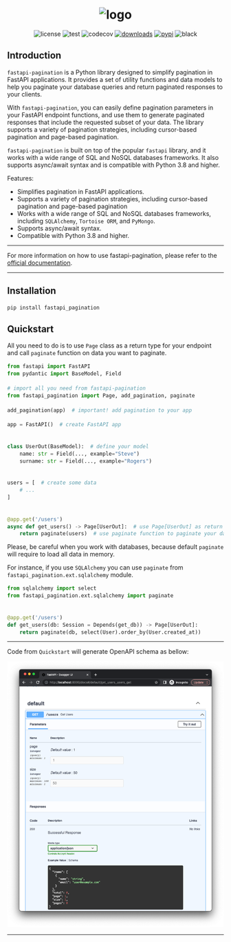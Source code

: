 <h1 align="center">
<img alt="logo" src="https://raw.githubusercontent.com/uriyyo/fastapi-pagination/main/docs/img/logo.png">
</h1>

<div align="center">
<img alt="license" src="https://img.shields.io/badge/License-MIT-lightgrey">
<img alt="test" src="https://github.com/uriyyo/fastapi-pagination/workflows/Test/badge.svg">
<img alt="codecov" src="https://codecov.io/gh/uriyyo/fastapi-pagination/branch/main/graph/badge.svg?token=QqIqDQ7FZi">
<a href="https://pepy.tech/project/fastapi-pagination"><img alt="downloads" src="https://pepy.tech/badge/fastapi-pagination"></a>
<a href="https://pypi.org/project/fastapi-pagination"><img alt="pypi" src="https://img.shields.io/pypi/v/fastapi-pagination"></a>
<img alt="black" src="https://img.shields.io/badge/code%20style-black-000000.svg">
</div>

## Introduction

`fastapi-pagination` is a Python library designed to simplify pagination in FastAPI applications. 
It provides a set of utility functions and data models to help you paginate your database queries 
and return paginated responses to your clients.

With `fastapi-pagination`, you can easily define pagination parameters in your FastAPI endpoint functions,
and use them to generate paginated responses that include the requested subset of your data.
The library supports a variety of pagination strategies, including cursor-based pagination and page-based pagination.

`fastapi-pagination` is built on top of the popular `fastapi` library, and it works with a wide range 
of SQL and NoSQL databases frameworks. It also supports async/await syntax and is compatible with Python 3.8 and higher.

Features:
* Simplifies pagination in FastAPI applications.
* Supports a variety of pagination strategies, including cursor-based pagination and page-based pagination
* Works with a wide range of SQL and NoSQL databases frameworks, including `SQLAlchemy`, `Tortoise ORM`, and `PyMongo`.
* Supports async/await syntax.
* Compatible with Python 3.8 and higher.

----

For more information on how to use fastapi-pagination, please refer to the 
[official documentation](https://uriyyo-fastapi-pagination.netlify.app/).

---

## Installation

```bash
pip install fastapi_pagination
```

## Quickstart

All you need to do is to use `Page` class as a return type for your endpoint and call `paginate` function
on data you want to paginate.

```py
from fastapi import FastAPI
from pydantic import BaseModel, Field

# import all you need from fastapi-pagination
from fastapi_pagination import Page, add_pagination, paginate

add_pagination(app)  # important! add pagination to your app

app = FastAPI()  # create FastAPI app


class UserOut(BaseModel):  # define your model
    name: str = Field(..., example="Steve")
    surname: str = Field(..., example="Rogers")


users = [  # create some data
    # ...
]


@app.get('/users')  
async def get_users() -> Page[UserOut]:  # use Page[UserOut] as return type annotation
    return paginate(users)  # use paginate function to paginate your data
```

Please, be careful when you work with databases, because default `paginate` will require to load all data in memory.

For instance, if you use `SQLAlchemy` you can use `paginate` from `fastapi_pagination.ext.sqlalchemy` module.

```py
from sqlalchemy import select
from fastapi_pagination.ext.sqlalchemy import paginate


@app.get('/users')
def get_users(db: Session = Depends(get_db)) -> Page[UserOut]:
    return paginate(db, select(User).order_by(User.created_at))
```

---

Code from `Quickstart` will generate OpenAPI schema as bellow:

<div align="center">
<img alt="app-example" src="https://raw.githubusercontent.com/uriyyo/fastapi-pagination/main/docs/img/example.png">
</div>

---